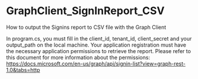 # GraphClient_SignInReport_CSV
How to output the Signins report to CSV file with the Graph Client

In program.cs, you must fill in the client_id, tenant_id, client_secret and your output_path on the local machine.  Your application registration must have the necessary application permissions to retrieve the report.  Please refer to this document for more information about the permissions:  https://docs.microsoft.com/en-us/graph/api/signin-list?view=graph-rest-1.0&tabs=http
